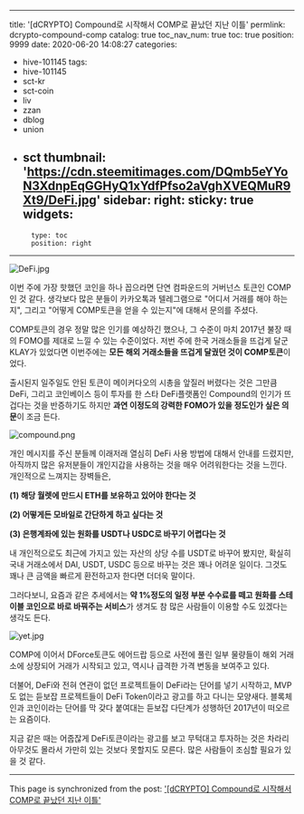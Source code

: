 
---
title: '[dCRYPTO] Compound로 시작해서 COMP로 끝났던 지난 이틀'
permlink: dcrypto-compound-comp
catalog: true
toc_nav_num: true
toc: true
position: 9999
date: 2020-06-20 14:08:27
categories:
- hive-101145
tags:
- hive-101145
- sct-kr
- sct-coin
- liv
- zzan
- dblog
- union
- sct
thumbnail: 'https://cdn.steemitimages.com/DQmb5eYYoN3XdnpEqGGHyQ1xYdfPfso2aVghXVEQMuR9Xt9/DeFi.jpg'
sidebar:
    right:
        sticky: true
widgets:
    -
        type: toc
        position: right
---


![DeFi.jpg](https://cdn.steemitimages.com/DQmb5eYYoN3XdnpEqGGHyQ1xYdfPfso2aVghXVEQMuR9Xt9/DeFi.jpg)

이번 주에 가장 핫했던 코인을 하나 꼽으라면 단연 컴파운드의 거버넌스 토큰인 COMP인 것 같다. 생각보다 많은 분들이 카카오톡과 텔레그램으로 "어디서 거래를 해야 하는지", 그리고 "어떻게 COMP토큰을 얻을 수 있는지"에 대해서 문의를 주셨다.

COMP토큰의 경우 정말 많은 인기를 예상하긴 했으나, 그 수준이 마치 2017년 불장 때의 FOMO를 제대로 느낄 수 있는 수준이었다. 저번 주에 한국 거래소들을 뜨겁게 달군 KLAY가 있었다면 이번주에는 **모든 해외 거래소들을 뜨겁게 달궜던 것이 COMP토큰**이었다. 

출시된지 일주일도 안된 토큰이 메이커다오의 시총을 앞질러 버렸다는 것은 그만큼 DeFi, 그리고 코인베이스 등이 투자를 한 스타 DeFi플랫폼인 Compound의 인기가 뜨겁다는 것을 반증하기도 하지만 **과연 이정도의 강력한 FOMO가 있을 정도인가 싶은 의문**이 조금 든다.

![compound.png](https://cdn.steemitimages.com/DQmYg9QC7exwYhvF7js2Z5gdvNdFrSLwDFfDRzYxq5Bp4FY/compound.png)

개인 메시지를 주신 분들께 이래저래 열심히 DeFi 사용 방법에 대해서 안내를 드렸지만, 아직까지 많은 유저분들이 개인지갑을 사용하는 것을 매우 어려워한다는 것을 느낀다. 개인적으로 느껴지는 장벽들은,

**(1) 해당 월렛에 만드시 ETH를 보유하고 있어야 한다는 것**

**(2) 어떻게든 모바일로 간단하게 하고 싶다는 것**

**(3) 은행계좌에 있는 원화를 USDT나 USDC로 바꾸기 어렵다는 것**

내 개인적으로도 최근에 가지고 있는 자산의 상당 수를 USDT로 바꾸어 봤지만, 확실히 국내 거래소에서 DAI, USDT, USDC 등으로 바꾸는 것은 꽤나 어려운 일이다. 그것도 꽤나 큰 금액을 빠르게 환전하고자 한다면 더더욱 말이다.

그러다보니, 요즘과 같은 추세에서는 **약 1%정도의 일정 부분 수수료를 떼고 원화를 스테이블 코인으로 바로 바꿔주는 서비스**가 생겨도 참 많은 사람들이 이용할 수도 있겠다는 생각도 든다.

 ![yet.jpg](https://cdn.steemitimages.com/DQmex6DoaGGCz3JfTaZ9xBipkY82VWBJh8zQkS61rLHqKKW/yet.jpg)

COMP에 이어서 DForce토큰도 에어드랍 등으로 사전에 풀린 일부 물량들이 해외 거래소에 상장되어 거래가 시작되고 있고, 역시나 급격한 가격 변동을 보여주고 있다. 

더불어, DeFi와 전혀 연관이 없던 프로젝트들이 DeFi라는 단어를 넣기 시작하고, MVP도 없는 듣보잡 프로젝트들이 DeFi Token이라고 광고를 하고 다니는 모양새다. 블록체인과 코인이라는 단어를 막 갖다 붙여대는 듣보잡 다단계가 성행하던 2017년이 떠오르는 요즘이다.

지금 같은 때는 어줍잖게 DeFi토큰이라는 광고를 보고 무턱대고 투자하는 것은 차라리 아무것도 몰라서 가만히 있는 것보다 못할지도 모른다. 많은 사람들이 조심할 필요가 있을 것 같다.

- - -

This page is synchronized from the post: ['[dCRYPTO] Compound로 시작해서 COMP로 끝났던 지난 이틀'](https://steemit.com/@donekim/dcrypto-compound-comp)
